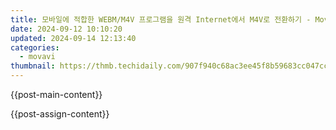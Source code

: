 ```yaml
---
title: 모바일에 적합한 WEBM/M4V 프로그램을 원격 Internet에서 M4V로 전환하기 - Movavi 가이드
date: 2024-09-12 10:10:20
updated: 2024-09-14 12:13:40
categories:
  - movavi
thumbnail: https://thmb.techidaily.com/907f940c68ac3ee45f8b59683cc047cc04665184817513adef7255fa53df8a70.jpg
---
```


{{post-main-content}}

<ins class="adsbygoogle"
     style="display:block"
     data-ad-format="autorelaxed"
     data-ad-client="ca-pub-7571918770474297"
     data-ad-slot="1223367746"></ins>

{{post-assign-content}}

<ins class="adsbygoogle"
     style="display:block"
     data-ad-client="ca-pub-7571918770474297"
     data-ad-slot="8358498916"
     data-ad-format="auto"
     data-full-width-responsive="true"></ins>
